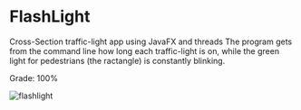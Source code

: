 # FlashLight
Cross-Section traffic-light app using JavaFX and threads
The program gets from the command line how long each traffic-light is on, while the green light for pedestrians (the ractangle) is constantly blinking.


Grade: 100%



![flashlight](https://github.com/tehilakiper/FlashLight/assets/109146074/99083a34-6719-4f16-98c8-a3e276e3a26c)

